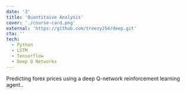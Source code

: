 ```yaml
---
date: '3'
title: 'Quantitaive Analysis'
cover: './course-card.png'
external: 'https://github.com/treezy254/deep.git'
cta: ''
tech:
  - Python
  - LSTM
  - Tensorflow
  - Deep Q Networks
---
```


Predicting forex prices using a deep Q-network reinforcement learning agent..
